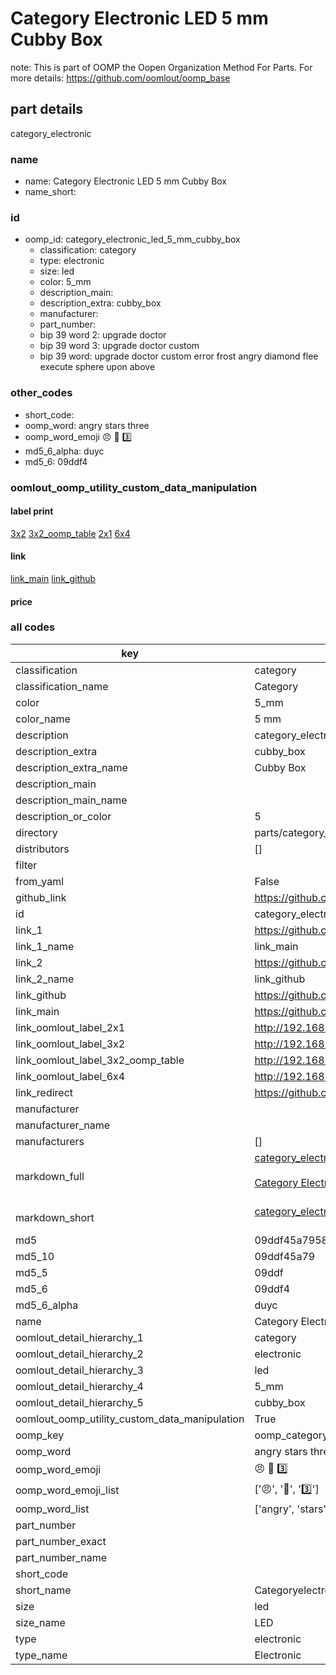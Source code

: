 # Category Electronic LED 5 mm Cubby Box  

note: This is part of OOMP the Oopen Organization Method For Parts. For more details: https://github.com/oomlout/oomp_base

##  part details
  



category_electronic



### name
* name: Category Electronic LED 5 mm Cubby Box
* name_short: 
### id
* oomp_id: category_electronic_led_5_mm_cubby_box
  * classification: category
  * type: electronic
  * size: led
  * color: 5_mm
  * description_main: 
  * description_extra: cubby_box
  * manufacturer: 
  * part_number: 
  * bip 39 word 2: upgrade doctor
  * bip 39 word 3: upgrade doctor custom
  * bip 39 word: upgrade doctor custom error frost angry diamond flee execute sphere upon above

### other_codes
* short_code: 
* oomp_word: angry stars three
* oomp_word_emoji :angry: :stars: :three:
* md5_6_alpha: duyc
* md5_6: 09ddf4






### oomlout_oomp_utility_custom_data_manipulation
#### label print
[3x2](http://192.168.1.245:1112/?label=oomp%20duyc)
[3x2_oomp_table](http://192.168.1.108:1112/?label=oomp%20duyc)
[2x1](http://192.168.1.242:1112/?label=oomp%20duyc)
[6x4](http://192.168.1.55:1112/?label=oomp%20duyc)    

#### link

[link_main](https://github.com/oomlout/oomlout_oomp_version_1_messy/tree/main/parts/category_electronic_led_5_mm_cubby_box) [link_github](https://github.com/oomlout/oomlout_oomp_version_1_messy/tree/main/parts/category_electronic_led_5_mm_cubby_box)                             

#### price







### all codes 
| key | value |  
| --- | --- |  
| classification | category |  
| classification_name | Category |  
| color | 5_mm |  
| color_name | 5 mm |  
| description | category_electronic |  
| description_extra | cubby_box |  
| description_extra_name | Cubby Box |  
| description_main |  |  
| description_main_name |  |  
| description_or_color | 5  |  
| directory | parts/category_electronic_led_5_mm_cubby_box |  
| distributors | [] |  
| filter |  |  
| from_yaml | False |  
| github_link | https://github.com/oomlout/oomlout_oomp_part_src/tree/main/parts/category_electronic_led_5_mm_cubby_box |  
| id | category_electronic_led_5_mm_cubby_box |  
| link_1 | https://github.com/oomlout/oomlout_oomp_version_1_messy/tree/main/parts/category_electronic_led_5_mm_cubby_box |  
| link_1_name | link_main |  
| link_2 | https://github.com/oomlout/oomlout_oomp_version_1_messy/tree/main/parts/category_electronic_led_5_mm_cubby_box |  
| link_2_name | link_github |  
| link_github | https://github.com/oomlout/oomlout_oomp_version_1_messy/tree/main/parts/category_electronic_led_5_mm_cubby_box |  
| link_main | https://github.com/oomlout/oomlout_oomp_version_1_messy/tree/main/parts/category_electronic_led_5_mm_cubby_box |  
| link_oomlout_label_2x1 | http://192.168.1.242:1112/?label=oomp%20duyc |  
| link_oomlout_label_3x2 | http://192.168.1.245:1112/?label=oomp%20duyc |  
| link_oomlout_label_3x2_oomp_table | http://192.168.1.108:1112/?label=oomp%20duyc |  
| link_oomlout_label_6x4 | http://192.168.1.55:1112/?label=oomp%20duyc |  
| link_redirect | https://github.com/oomlout/oomlout_oomp_version_1_messy/tree/main/parts/category_electronic_led_5_mm_cubby_box |  
| manufacturer |  |  
| manufacturer_name |  |  
| manufacturers | [] |  
| markdown_full | [category_electronic_led_5_mm_cubby_box](none)<br>[](none)<br>[Category Electronic Led 5 Mm Cubby Box](none)<br><br> |  
| markdown_short | [category_electronic_led_5_mm_cubby_box](none)<br><br> |  
| md5 | 09ddf45a7958c7a423aeb4cc6d101775 |  
| md5_10 | 09ddf45a79 |  
| md5_5 | 09ddf |  
| md5_6 | 09ddf4 |  
| md5_6_alpha | duyc |  
| name | Category Electronic LED 5 mm Cubby Box |  
| oomlout_detail_hierarchy_1 | category |  
| oomlout_detail_hierarchy_2 | electronic |  
| oomlout_detail_hierarchy_3 | led |  
| oomlout_detail_hierarchy_4 | 5_mm |  
| oomlout_detail_hierarchy_5 | cubby_box |  
| oomlout_oomp_utility_custom_data_manipulation | True |  
| oomp_key | oomp_category_electronic_led_5_mm_cubby_box |  
| oomp_word | angry stars three |  
| oomp_word_emoji | :angry: :stars: :three: |  
| oomp_word_emoji_list | [':angry:', ':stars:', ':three:'] |  
| oomp_word_list | ['angry', 'stars', 'three'] |  
| part_number |  |  
| part_number_exact |  |  
| part_number_name |  |  
| short_code |  |  
| short_name | Categoryelectronic |  
| size | led |  
| size_name | LED |  
| type | electronic |  
| type_name | Electronic |  
